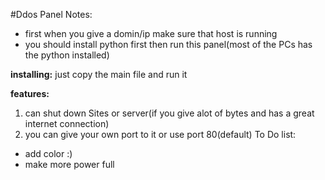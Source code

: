#Ddos Panel
Notes:
 - first when you give a domin/ip make sure that host is running
 - you should install python first then run this panel(most of the PCs has the python installed)
 
**installing:**
   just copy the main file and run it
 
 **features:**
   1. can shut down Sites or server(if you give alot of bytes and has a great internet connection)
   2. you can give your own port to it or use port 80(default)
 To Do list:
   - add color :)
   - make more power full    
